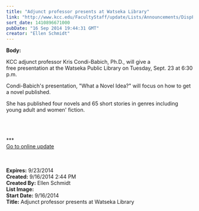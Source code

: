 ```yaml
---
title: "Adjunct professor presents at Watseka Library"
link: "http://www.kcc.edu/FacultyStaff/update/Lists/Announcements/DispForm.aspx?ID=1628"
sort_date: 1410896671000
pubDate: "16 Sep 2014 19:44:31 GMT"
creator: "Ellen Schmidt"
---
```


<div><b>Body:</b> <div class="ExternalClass34AE2E3C5A2F4567A4829F8E9ACFDBE4"><p>​KCC adjunct professor Kris Condi-Babich, Ph.D., will give a free presentation at the Watseka Public Library on Tuesday, Sept. 23 at 6:30 p.m.</p>
<p>Condi-Babich's presentation, &quot;What a Novel Idea?&quot; will focus on how to get a novel published. </p>
<p>She has published four novels and 65 short stories in genres including young adult and women' fiction.</p>
<p><br /> <br /> <br />***<br /><a href="/update">Go to online update</a><br /><br /> <br /></p></div></div>
<div><b>Expires:</b> 9/23/2014</div>
<div><b>Created:</b> 9/16/2014 2:44 PM</div>
<div><b>Created By:</b> Ellen Schmidt</div>
<div><b>List Image:</b> <a href="http://www.kcc.edu/SiteCollectionImages/KrisCondi-Babich.jpg"></a></div>
<div><b>Start Date:</b> 9/16/2014</div>
<div><b>Title:</b> Adjunct professor presents at Watseka Library</div>
